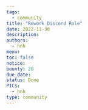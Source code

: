 ```yaml
---
tags:
  - community
title: "Rework Discord Role"
date: 2022-11-30
description:
authors:
  - hnh
menu:
toc: false
notice:
bounty: 20
due_date:
status: Done
PICs:
  - hnh
type: community
---
```

